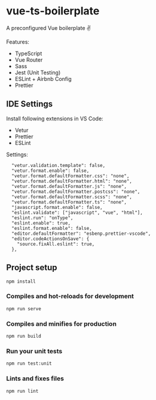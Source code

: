 # vue-ts-boilerplate

A preconfigured Vue boilerplate ✌️

Features:
- TypeScript
- Vue Router
- Sass
- Jest (Unit Testing)
- ESLint + Airbnb Config
- Prettier

## IDE Settings

Install following extensions in VS Code:
- Vetur
- Prettier
- ESLint

Settings:

```
  "vetur.validation.template": false,
  "vetur.format.enable": false,
  "vetur.format.defaultFormatter.css": "none",
  "vetur.format.defaultFormatter.html": "none",
  "vetur.format.defaultFormatter.js": "none",
  "vetur.format.defaultFormatter.postcss": "none",
  "vetur.format.defaultFormatter.scss": "none",
  "vetur.format.defaultFormatter.ts": "none",
  "javascript.format.enable": false,
  "eslint.validate": ["javascript", "vue", "html"],
  "eslint.run": "onType",
  "eslint.enable": true,
  "eslint.format.enable": false,
  "editor.defaultFormatter": "esbenp.prettier-vscode",
  "editor.codeActionsOnSave": {
    "source.fixAll.eslint": true,
  },  
```

## Project setup
```
npm install
```

### Compiles and hot-reloads for development
```
npm run serve
```

### Compiles and minifies for production
```
npm run build
```

### Run your unit tests
```
npm run test:unit
```

### Lints and fixes files
```
npm run lint
```
